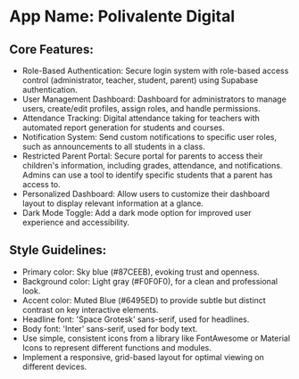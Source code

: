 # **App Name**: Polivalente Digital

## Core Features:

- Role-Based Authentication: Secure login system with role-based access control (administrator, teacher, student, parent) using Supabase authentication.
- User Management Dashboard: Dashboard for administrators to manage users, create/edit profiles, assign roles, and handle permissions.
- Attendance Tracking: Digital attendance taking for teachers with automated report generation for students and courses.
- Notification System: Send custom notifications to specific user roles, such as announcements to all students in a class.
- Restricted Parent Portal: Secure portal for parents to access their children's information, including grades, attendance, and notifications. Admins can use a tool to identify specific students that a parent has access to.
- Personalized Dashboard: Allow users to customize their dashboard layout to display relevant information at a glance.
- Dark Mode Toggle: Add a dark mode option for improved user experience and accessibility.

## Style Guidelines:

- Primary color: Sky blue (#87CEEB), evoking trust and openness.
- Background color: Light gray (#F0F0F0), for a clean and professional look.
- Accent color: Muted Blue (#6495ED) to provide subtle but distinct contrast on key interactive elements.
- Headline font: 'Space Grotesk' sans-serif, used for headlines.
- Body font: 'Inter' sans-serif, used for body text.
- Use simple, consistent icons from a library like FontAwesome or Material Icons to represent different functions and modules.
- Implement a responsive, grid-based layout for optimal viewing on different devices.